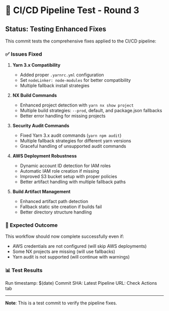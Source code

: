 # 🚀 CI/CD Pipeline Test - Round 3

## Status: Testing Enhanced Fixes

This commit tests the comprehensive fixes applied to the CI/CD pipeline:

### ✅ Issues Fixed

1. **Yarn 3.x Compatibility**
   - Added proper `.yarnrc.yml` configuration
   - Set `nodeLinker: node-modules` for better compatibility
   - Multiple fallback install strategies

2. **NX Build Commands**
   - Enhanced project detection with `yarn nx show project`
   - Multiple build strategies: `--prod`, default, and package.json fallbacks
   - Better error handling for missing projects

3. **Security Audit Commands**
   - Fixed Yarn 3.x audit commands (`yarn npm audit`)
   - Multiple fallback strategies for different yarn versions
   - Graceful handling of unsupported audit commands

4. **AWS Deployment Robustness**
   - Dynamic account ID detection for IAM roles
   - Automatic IAM role creation if missing
   - Improved S3 bucket setup with proper policies
   - Better artifact handling with multiple fallback paths

5. **Build Artifact Management**
   - Enhanced artifact path detection
   - Fallback static site creation if builds fail
   - Better directory structure handling

### 🧪 Expected Outcome

This workflow should now complete successfully even if:
- AWS credentials are not configured (will skip AWS deployments)
- Some NX projects are missing (will use fallbacks)
- Yarn audit is not supported (will continue with warnings)

### 📊 Test Results

Run timestamp: $(date)
Commit SHA: Latest
Pipeline URL: Check Actions tab

---
**Note**: This is a test commit to verify the pipeline fixes.
